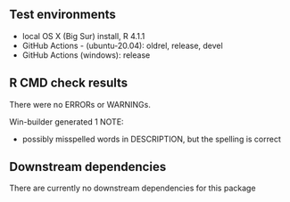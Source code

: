 ## Test environments
* local OS X (Big Sur) install, R 4.1.1
* GitHub Actions - (ubuntu-20.04): oldrel, release, devel
* GitHub Actions (windows): release

## R CMD check results
There were no ERRORs or WARNINGs.

Win-builder generated 1 NOTE:
* possibly misspelled words in DESCRIPTION, but the spelling is correct

## Downstream dependencies
There are currently no downstream dependencies for this package
